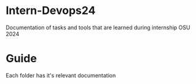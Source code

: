 # Intern-Devops24
Documentation of tasks and tools that are learned during internship OSU 2024

# Guide
Each folder has it's relevant documentation
